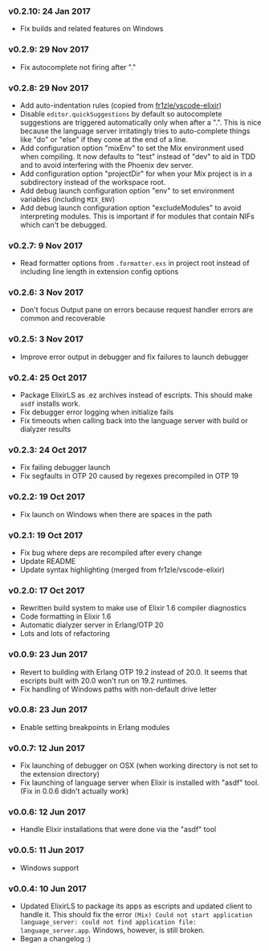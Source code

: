 ### v0.2.10: 24 Jan 2017
* Fix builds and related features on Windows

### v0.2.9: 29 Nov 2017

* Fix autocomplete not firing after "."

### v0.2.8: 29 Nov 2017

* Add auto-indentation rules (copied from
  [fr1zle/vscode-elixir](https://github.com/fr1zle/vscode-elixir))
* Disable `editor.quickSuggestions` by default so autocomplete suggestions are
  triggered automatically only when after a ".". This is nice because the
  language server irritatingly tries to auto-complete things like "do" or "else"
  if they come at the end of a line.
* Add configuration option "mixEnv" to set the Mix environment used when
  compiling. It now defaults to "test" instead of "dev" to aid in TDD and to
  avoid interfering with the Phoenix dev server.
* Add configuration option "projectDir" for when your Mix project is in a
  subdirectory instead of the workspace root.
* Add debug launch configuration option "env" to set environment variables
  (including `MIX_ENV`)
* Add debug launch configuration option "excludeModules" to avoid interpreting
  modules. This is important if for modules that contain NIFs which can't be
  debugged.

### v0.2.7: 9 Nov 2017

* Read formatter options from `.formatter.exs` in project root instead of
  including line length in extension config options

### v0.2.6: 3 Nov 2017

* Don't focus Output pane on errors because request handler errors are common
  and recoverable

### v0.2.5: 3 Nov 2017

* Improve error output in debugger and fix failures to launch debugger

### v0.2.4: 25 Oct 2017

* Package ElixirLS as .ez archives instead of escripts. This should make `asdf`
  installs work.
* Fix debugger error logging when initialize fails
* Fix timeouts when calling back into the language server with build or dialyzer
  results

### v0.2.3: 24 Oct 2017

* Fix failing debugger launch
* Fix segfaults in OTP 20 caused by regexes precompiled in OTP 19

### v0.2.2: 19 Oct 2017

* Fix launch on Windows when there are spaces in the path

### v0.2.1: 19 Oct 2017

* Fix bug where deps are recompiled after every change
* Update README
* Update syntax highlighting (merged from fr1zle/vscode-elixir)

### v0.2.0: 17 Oct 2017

* Rewritten build system to make use of Elixir 1.6 compiler diagnostics
* Code formatting in Elixir 1.6
* Automatic dialyzer server in Erlang/OTP 20
* Lots and lots of refactoring

### v0.0.9: 23 Jun 2017

* Revert to building with Erlang OTP 19.2 instead of 20.0. It seems that
  escripts built with 20.0 won't run on 19.2 runtimes.
* Fix handling of Windows paths with non-default drive letter

### v0.0.8: 23 Jun 2017

* Enable setting breakpoints in Erlang modules

### v0.0.7: 12 Jun 2017

* Fix launching of debugger on OSX (when working directory is not set to the
  extension directory)
* Fix launching of language server when Elixir is installed with "asdf" tool.
  (Fix in 0.0.6 didn't actually work)

### v0.0.6: 12 Jun 2017

* Handle Elixir installations that were done via the "asdf" tool

### v0.0.5: 11 Jun 2017

* Windows support

### v0.0.4: 10 Jun 2017

* Updated ElixirLS to package its apps as escripts and updated client to handle
  it. This should fix the error `(Mix) Could not start application
  language_server: could not find application file: language_server.app`.
  Windows, however, is still broken.
* Began a changelog :)
